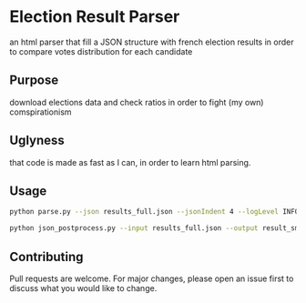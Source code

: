 # Election Result Parser

an html parser that fill a JSON structure with french election results in order to compare votes distribution for each candidate

## Purpose

download elections data and check ratios in order to fight (my own) comspirationism 

## Uglyness
that code is made as fast as I can, in order to learn html parsing.

## Usage

```bash
python parse.py --json results_full.json --jsonIndent 4 --logLevel INFO
```

```bash
python json_postprocess.py --input results_full.json --output result_small.json
```

## Contributing
Pull requests are welcome. For major changes, please open an issue first to discuss what you would like to change.
